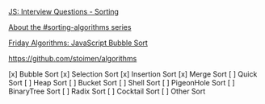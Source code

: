 [JS: Interview Questions - Sorting](https://khan4019.github.io/front-end-Interview-Questions/sort.html)

[About the #sorting-algorithms series](http://blog.benoitvallon.com/sorting-algorithms-in-javascript/sorting-algorithms-in-javascript/
)

[Friday Algorithms: JavaScript Bubble Sort]( http://www.stoimen.com/blog/2010/07/09/friday-algorithms-javascript-bubble-sort/)

https://github.com/stoimen/algorithms

[x] Bubble Sort
[x] Selection Sort
[x] Insertion Sort
[x] Merge Sort
[ ] Quick Sort
[ ] Heap Sort
[ ] Bucket Sort
[ ] Shell Sort
[ ] PigeonHole Sort
[ ] BinaryTree Sort
[ ] Radix Sort
[ ] Cocktail Sort
[ ] Other Sort
